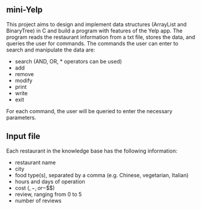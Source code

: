 ## mini-Yelp

This project aims to design and implement data structures (ArrayList and BinaryTree) in C and build a program with features of the Yelp app. The program reads the restaurant information from a txt file, stores the data, and queries the user for commands. The commands the user can enter to search and manipulate the data are:

- search (AND, OR, * operators can be used)
- add
- remove
- modify
- print
- write
- exit

For each command, the user will be queried to enter the necessary parameters.

## Input file

Each restaurant in the knowledge base has the following information:
- restaurant name
- city
- food type(s), separated by a comma (e.g. Chinese, vegetarian, Italian)
- hours and days of operation
- cost ($, -$$, or -$$$)
- review, ranging from 0 to 5
- number of reviews
